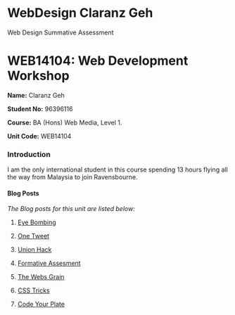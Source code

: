 # WebDesign Claranz Geh
Web Design Summative Assessment 
# WEB14104: Web Development Workshop

**Name:** Claranz Geh

**Student No:** 96396116

**Course:** BA (Hons) Web Media, Level 1.

**Unit Code:** WEB14104


### Introduction
I am the only international student in this course spending 13 hours flying all the way from Malaysia to join Ravensbourne.  


#### Blog Posts


*The Blog posts for this unit are listed below:*


1. [Eye Bombing](http://fourthfloor.raveweb.net/cgeh/2016/10/08/eye-bombing-project/)

2. [One Tweet](http://fourthfloor.raveweb.net/cgeh/2016/10/24/one-tweet-project/)

3. [Union Hack](http://fourthfloor.raveweb.net/cgeh/2016/11/07/union-hack/)

4. [Formative Assesment](http://fourthfloor.raveweb.net/cgeh/2016/11/13/mini-lessons/)

5. [The Webs Grain](http://fourthfloor.raveweb.net/cgeh/2016/11/26/the-webs-grain/)

6. [CSS Tricks](http://fourthfloor.raveweb.net/cgeh/2016/12/03/css-tricks/)

7. [Code Your Plate](http://fourthfloor.raveweb.net/cgeh/2016/12/03/code-in-your-plate/)
